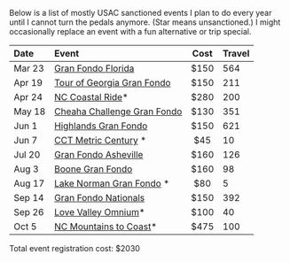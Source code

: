 Below is a list of mostly USAC sanctioned events I plan to do every year until I cannot turn the pedals anymore. (Star means unsanctioned.) I might occasionally replace an event with a fun alternative or trip special.

| Date   | Event                                                                                    | Cost | Travel |
| :----- | :--------------------------------------------------------------------------------------- | :--: | :----- |
| Mar 23 | [Gran Fondo Florida](https://www.granfondonationalseries.com/gran-fondo-florida/)        | $150 | 564    |
| Apr 19 | [Tour of Georgia Gran Fondo](https://www.granfondonationalseries.com/gran-fondo-georgia) | $150 | 211    |
| Apr 24 | [NC Coastal Ride](https://ncsports.org/event/cyclenc_coastal_ride/)*                     | $280 | 200    |
| May 18 | [Cheaha Challenge Gran Fondo](https://www.cheahachallenge.com/)                          | $130 | 351    |
| Jun 1  | [Highlands Gran Fondo](https://www.granfondonationalseries.com/gran-fondo-highlands/)    | $150 | 621    |
| Jun 7  | [CCT Metric Century](https://raceroster.com/events/2025/99053/cct) *                     | $45  | 10     |
| Jul 20 | [Gran Fondo Asheville](https://www.granfondonationalseries.com/gran-fondo-asheville/)    | $160 | 126    |
| Aug 3  | [Boone Gran Fondo](https://www.granfondonationalseries.com/gran-fondo-boone/)            | $160 | 98     |
| Aug 17 | [Lake Norman Gran Fondo](https://lakenormanfondo.com/) *                                 | $80  | 5      |
| Sep 14 | [Gran Fondo Nationals](https://www.granfondonationalseries.com/gran-fondo-maryland/)     | $150 | 392    |
| Sep 26 | [Love Valley Omnium](https://www.lovevalleyroubaix.com/)*                                | $100 | 40     |
| Oct 5  | [NC Mountains to Coast](https://ncsports.org/event/cyclenc_mountainstocoast_ride/)*      | $475 | 100    |

Total event registration cost: $2030